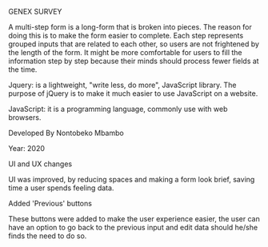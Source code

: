 GENEX SURVEY

A multi-step form is a long-form that is broken into pieces. The reason for doing this is to make the form easier to complete. Each step represents grouped inputs that are related to each other, so users are not frightened by the length of the form. It might be more comfortable for users to fill the information step by step because their minds should process fewer fields at the time.

Jquery:  is a lightweight, "write less, do more", JavaScript library. The purpose of jQuery is to make it much easier to use JavaScript on a website.

JavaScript: it is a programming language, commonly use with web browsers.


Developed By Nontobeko Mbambo 

Year: 2020


UI and UX changes

UI was improved, by reducing spaces and making a form look brief, saving time a user spends feeling data.


Added 'Previous' buttons

These buttons were added to make the user experience easier, the user can have an option to go back to the previous input and edit data should he/she finds the need to do so.






 

